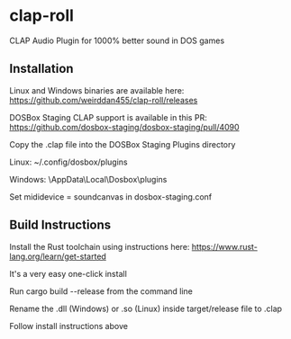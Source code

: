 # clap-roll
CLAP Audio Plugin for 1000% better sound in DOS games

## Installation
Linux and Windows binaries are available here: https://github.com/weirddan455/clap-roll/releases

DOSBox Staging CLAP support is available in this PR: https://github.com/dosbox-staging/dosbox-staging/pull/4090

Copy the .clap file into the DOSBox Staging Plugins directory

Linux: ~/.config/dosbox/plugins

Windows: \AppData\Local\Dosbox\plugins

Set mididevice = soundcanvas in dosbox-staging.conf

## Build Instructions
Install the Rust toolchain using instructions here: https://www.rust-lang.org/learn/get-started

It's a very easy one-click install

Run cargo build --release from the command line

Rename the .dll (Windows) or .so (Linux) inside target/release file to .clap

Follow install instructions above
